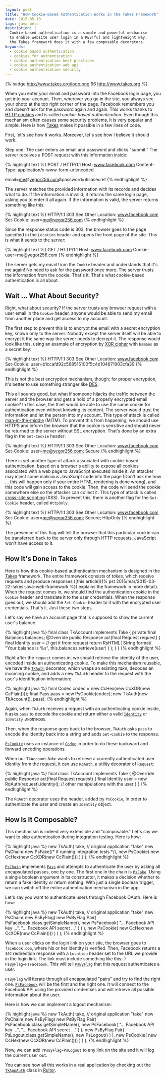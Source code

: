 ```yaml
---
layout: post
title: "How Cookie-Based Authentication Works in the Takes Framework"
date: 2015-05-18
tags: java pets
description: |
  Cookie-based authentication is a simple and powerful mechanism
  to enable website user login in a RESTful and lightweight way;
  the Takes framework does it with a few composable decorators.
keywords:
  - cookie based authentication
  - cookies for authentication
  - cookie authentication best practices
  - cookie authentication web api
  - cookie authentication security
---
```


{% badge http://www.takes.org/logo.png 96 http://www.takes.org %}

When you enter your email and password into the Facebook login page,
you get into your account. Then, wherever you go in the site,
you always see your photo at the top right corner of the page. Facebook
remembers you and doesn't ask for the password again and again. This works
thanks to [HTTP cookies](https://en.wikipedia.org/wiki/HTTP_cookie)
and is called _cookie-based authentication_. Even though this mechanism
often causes some security problems, it is very popular and simple.
Here is how [Takes](http://www.takes.org) makes it possible in a few lines of code.

<!--more-->

First, let's see how it works. Moreover, let's see how I believe it should work.

Step one: The user enters an email and password and clicks "submit." The server
receives a POST request with this information inside:

{% highlight text %}
POST / HTTP/1.1
Host: www.facebook.com
Content-Type: application/x-www-form-urlencoded

email=me@yegor256.com&password=itisasecret
{% endhighlight %}

The server matches the provided information with its records and decides what to do.
If the information is invalid, it returns the same login page, asking you to
enter it all again. If the information is valid, the server returns something
like this:

{% highlight text %}
HTTP/1.1 303 See Other
Location: www.facebook.com
Set-Cookie: user=me@yegor256.com
{% endhighlight %}

Since the response status code is 303, the browser goes to the page
specified in the `Location` header and opens the front page of the site. This
is what it sends to the server:

{% highlight text %}
GET / HTTP/1.1
Host: www.facebook.com
Cookie: user=me@yegor256.com
{% endhighlight %}

The server gets my email from the `Cookie`
header and understands that it's me again! No need to ask for the
password once more. The server trusts the information from the cookie.
That's it. That's what cookie-based authentication is all about.

## Wait ... What About Security?

Right, what about security? If the server trusts any browser request with
a user email in the `Cookie` header, anyone would be able to send my email
from another place and get access to my account.

The first step to prevent this is to encrypt the email with a secret
encryption key, known only to the server. Nobody except the server itself
will be able to encrypt it the same way the server needs to decrypt it.
The response would look like this, using an example of encryption
by [XOR cipher](https://en.wikipedia.org/wiki/XOR_cipher) with `bamboo` as a secret key:

{% highlight text %}
HTTP/1.1 303 See Other
Location: www.facebook.com
Set-Cookie: user=b1ccafd92c568515100f5c4d104671003cfa39
{% endhighlight %}

This is not the best encryption mechanism, though; for proper encryption, it's better
to use something stronger like [DES](https://en.wikipedia.org/wiki/Data_Encryption_Standard).

This all sounds good, but what if someone hijacks the traffic between the server and the
browser and gets a hold of a properly encrypted email cookie? In this case,
the thief would be able to use the same cookie for authentication even without
knowing its content. The server would trust the information and let the
person into my account. This type of attack is called
[man-in-the-middle](http://en.wikipedia.org/wiki/Man-in-the-middle_attack) (MITM).
To prevent this from happening, we should use HTTPS and inform the browser
that the cookie is sensitive and should never be returned to the server without
SSL encryption. That's done by an extra flag in the `Set-Cookie` header:

{% highlight text %}
HTTP/1.1 303 See Other
Location: www.facebook.com
Set-Cookie: user=me@yegor256.com; Secure
{% endhighlight %}

There is yet another type of attack associated with cookie-based authentication,
based on a browser's ability to expose all cookies associated with a web page
to JavaScript executed inside it. An attacker may inject some malicious
JavaScript code into the page (Don't ask me how ... this will happen only
if your entire HTML rendering is done wrong), and this code will gain access
to the cookie. Then, the code will send the cookie somewhere else so
the attacker can collect it. This type of attack is called
[cross-site scripting](http://en.wikipedia.org/wiki/Cross-site_scripting) (XSS).
To prevent this, there is another flag for the `Set-Cookie` header, called `HttpOnly`:

{% highlight text %}
HTTP/1.1 303 See Other
Location: www.facebook.com
Set-Cookie: user=me@yegor256.com; Secure; HttpOnly
{% endhighlight %}

The presence of this flag will tell the browser that this particular cookie can
be transferred back to the server only through HTTP requests. JavaScript won't
have access to it.

## How It's Done in Takes

Here is how this cookie-based authentication mechanism is designed in the
[Takes](http://www.takes.org) framework. The entire framework consists of
_takes_, which receive requests and produce responses
([this article]({% pst 2015/mar/2015-03-22-takes-java-web-framework %})
explains the framework in more detail). When the request comes in,
we should find the authentication cookie in the `Cookie` header and translate
it to the user credentials. When the response goes out, we should add the
`Set-Cookie` header to it with the encrypted user credentials. That's it. Just
these two steps.

Let's say we have an account page that is supposed to show the current user's
balance:

{% highlight java %}
final class TkAccount implements Take {
  private final Balances balances;
  @Override
  public Response act(final Request request) {
    final Identity user = // get it from request
    return RsHTML(
      String.format(
        "<html>Your balance is %s</html>",
        this.balances.retrieve(user)
      )
    );
  }
}
{% endhighlight %}

Right after the `request` comes in, we should retrieve the identity of
the user, encoded inside an authenticating cookie. To make this mechanism
reusable, we have the [`TkAuth`](http://static.javadoc.io/org.takes/takes/1.1/org/takes/facets/auth/TkAuth.html)
decorator, which wraps an existing _take_,
decodes an incoming cookie, and adds a new `TkAuth`
header to the request with the user's identification information:

{% highlight java %}
final Codec codec = new CcHex(new CcXOR(new CcPlain()));
final Pass pass = new PsCookie(codec);
new TkAuth(new TkAccount(), pass);
{% endhighlight %}

Again, when `TkAuth` receives a request with an authenticating cookie inside,
it asks `pass` to decode the cookie and return either a
valid [`Identity`](http://static.javadoc.io/org.takes/takes/1.1/org/takes/facets/auth/Identity.html)
or `Identity.ANONYMOUS`.

Then, when the response goes back to the browser, `TkAuth` asks `pass`
to encode the identity back into a string and adds `Set-Cookie` to the response.

[`PsCookie`](http://static.javadoc.io/org.takes/takes/1.1/org/takes/facets/auth/PsCookie.html)
uses an instance of
[`Codec`](http://static.javadoc.io/org.takes/takes/1.1/org/takes/facets/auth/codecs/Codec.html)
in order to do these backward and forward encoding operations.

When our `TkAccount` _take_ wants to retrieve a currently authenticated
user identity from the request, it can use
[`RqAuth`](http://static.javadoc.io/org.takes/takes/1.1/org/takes/facets/auth/RqAuth.html),
a utility decorator of [`Request`](http://static.javadoc.io/org.takes/takes/1.1/org/takes/Request.html):

{% highlight java %}
final class TkAccount implements Take {
  @Override
  public Response act(final Request request) {
    final Identity user = new RqAuth(request).identity();
    // other manipulations with the user
  }
}
{% endhighlight %}

The `RqAuth` decorator uses the header, added by `PsCookie`, in order
to authenticate the user and create an `Identity` object.

## How Is It Composable?

This mechanism is indeed very extensible and "composable." Let's say we
want to skip authentication during integration testing. Here is how:

{% highlight java %}
new TkAuth(
  take, // original application "take"
  new PsChain(
    new PsFake(/* if running integration tests */),
    new PsCookie(
      new CcHex(new CcXOR(new CcPlain()))
    )
  )
);
{% endhighlight %}

[`PsChain`](http://static.javadoc.io/org.takes/takes/1.1/org/takes/facets/auth/PsChain.html)
implements [`Pass`](http://static.javadoc.io/org.takes/takes/1.1/org/takes/facets/auth/Pass.html)
and attempts to authenticate the user by asking all encapsulated passes,
one by one. The first one in the chain is
[`PsFake`](http://static.javadoc.io/org.takes/takes/1.1/org/takes/facets/auth/PsFake.html).
Using a single boolean argument in its constructor, it makes a decision whether
to return a fake identity or return nothing. With just a single boolean
trigger, we can switch off the entire authentication mechanism in the app.

Let's say you want to authenticate users through Facebook OAuth. Here is how:

{% highlight java %}
new TkAuth(
  take, // original application "take"
  new PsChain(
    new PsByFlag(
      new PsByFlag.Pair(
        PsFacebook.class.getSimpleName(),
        new PsFacebook(
          "... Facebook API key ...",
          "... Facebook API secret ..."
        )
      )
    ),
    new PsCookie(
      new CcHex(new CcXOR(new CcPlain()))
    )
  )
);
{% endhighlight %}

When a user clicks on the login link on your site, the browser goes to `facebook.com`,
where his or her identity is verified. Then, Facebook returns a `302` redirection
response with a `Location` header set to the URL we provide in the login link.
The link must include something like this: `?PsByFlag=PsFacebook`. This will
tell [`PsByFlag`](http://static.javadoc.io/org.takes/takes/1.1/org/takes/facets/auth/PsByFlag.html)
that this request authenticates a user.

`PsByFlag` will iterate through all encapsulated "pairs" and try to find the
right one.
[`PsFacebook`](http://static.javadoc.io/org.takes/takes/1.1/org/takes/facets/auth/social/PsFacebook.html)
will be the first and the right one. It will connect to the Facebook API using the
provided credentials and will retrieve all possible information about the user.

Here is how we can implement a logout mechanism:

{% highlight java %}
new TkAuth(
  take, // original application "take"
  new PsChain(
    new PsByFlag(
      new PsByFlag.Pair(
        PsFacebook.class.getSimpleName(),
        new PsFacebook(
          "... Facebook API key ...",
          "... Facebook API secret ..."
        )
      ),
      new PsByFlag.Pair(
        PsLogout.class.getSimpleName(),
        new PsLogout()
      )
    ),
    new PsCookie(
      new CcHex(new CcXOR(new CcPlain()))
    )
  )
);
{% endhighlight %}

Now, we can add `?PsByFlag=PsLogout` to any link on the site and it will
log the current user out.

You can see how all this works in a real application by checking out the
[`TkAppAuth`](https://github.com/yegor256/rultor/blob/master/src/main/java/com/rultor/web/TkAppAuth.java)
class in [Rultor](http://www.rultor.com).

